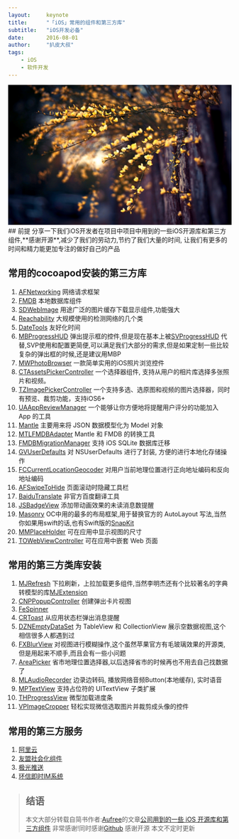 ```yaml
---
layout:     keynote
title:      "「iOS」常用的组件和第三方库"
subtitle:   "iOS开发必备"
date:       2016-08-01
author:     "扒皮大叔"
tags:
    - iOS
    - 软件开发
---
```





<img src="/img/blog0001.jpg" class="fit image">
## 前提
分享一下我们iOS开发者在项目中项目中用到的一些iOS开源库和第三方组件,**感谢开源**,减少了我们的劳动力,节约了我们大量的时间, 让我们有更多的时间和精力能更加专注的做好自己的产品

## 常用的cocoapod安装的第三方库
1. [AFNetworking](https://github.com/AFNetworking/AFNetworking) 网络请求框架
2. [FMDB](https://github.com/ccgus/fmdb) 本地数据库组件
3. [SDWebImage](https://github.com/rs/SDWebImage) 用途广泛的图片缓存下载显示组件,功能强大
4. [Reachability](https://github.com/tonymillion/Reachability) 大规模使用的检测网络的几个类
5. [DateTools](https://github.com/MatthewYork/DateTools) 友好化时间
6. [MBProgressHUD](https://github.com/jdg/MBProgressHUD) 弹出提示框的控件,但是现在基本上被[SVProgressHUD](https://github.com/SVProgressHUD/SVProgressHUD) 代替,SVP使用和配置更简便,可以满足我们大部分的需求,但是如果定制一些比较复杂的弹出框的时候,还是建议用MBP
7. [MWPhotoBrowser](https://github.com/mwaterfall/MWPhotoBrowser) 一款简单实用的iOS照片浏览控件
8. [CTAssetsPickerController](https://github.com/chiunam/CTAssetsPickerController) 一个选择器组件, 支持从用户的相片库选择多张照片和视频。
9. [TZImagePickerController](https://github.com/bapidashu/TZImagePickerController) 一个支持多选、选原图和视频的图片选择器，同时有预览、裁剪功能，支持iOS6+
10. [UAAppReviewManager](https://github.com/UrbanApps/UAAppReviewManager) 一个能够让你方便地将提醒用户评分的功能加入 App 的工具
11. [Mantle](https://github.com/Mantle/Mantle) 主要用来将 JSON 数据模型化为 Model 对象
12. [MTLFMDBAdapter](https://github.com/tanis2000/MTLFMDBAdapter) Mantle 和 FMDB 的转换工具
13. [FMDBMigrationManager](https://github.com/layerhq/FMDBMigrationManager) 支持 iOS SQLite 数据库迁移
14. [GVUserDefaults](https://github.com/gangverk/GVUserDefaults) 对 NSUserDefaults 进行了封装, 方便的进行本地化存储操作
15. [FCCurrentLocationGeocoder](https://github.com/fabiocaccamo/FCCurrentLocationGeocoder) 对用户当前地理位置进行正向地址编码和反向地址编码
16. [AFSwipeToHide](https://github.com/appfigures/AFSwipeToHide) 页面滚动时隐藏工具栏
17. [BaiduTranslate](https://github.com/summerblue/baidu-translate-ios-sdk) 非官方百度翻译工具
18. [JSBadgeView](https://github.com/JaviSoto/JSBadgeView) 添加带动画效果的未读消息数提醒
19. [Masonry](https://github.com/SnapKit/Masonry) OC中用的最多的布局框架,用于替换官方的 AutoLayout 写法,当然你如果用swift的话,也有Swift版的[SnapKit](https://github.com/SnapKit/Masonry)
20. [MMPlaceHolder](https://github.com/adad184/MMPlaceHolder) 可在应用中显示视图的尺寸
21. [TOWebViewController](https://github.com/TimOliver/TOWebViewController) 可在应用中嵌套 Web 页面

## 常用的第三方类库安装
1. [MJRefresh](https://github.com/CoderMJLee/MJRefresh) 下拉刷新，上拉加载更多组件,当然李明杰还有个比较著名的字典转模型的库[MJExtension](https://github.com/CoderMJLee/MJExtension)
2. [CNPPopupController](https://github.com/carsonperrotti/CNPPopupController) 创建弹出卡片视图
3. [FeSpinner](加入沙漏等多种动画加载效果) 
4. [CRToast](https://github.com/cruffenach/CRToast) 从应用状态栏弹出消息提醒
5. [DZNEmptyDataSet](https://github.com/dzenbot/DZNEmptyDataSet) 为 TableView 和 CollectionView 展示空数据视图,这个相信很多人都遇到过
6. [FXBlurView](https://github.com/nicklockwood/FXBlurView) 对视图进行模糊操作,这个虽然苹果官方有毛玻璃效果的开源类,但是用起来不顺手,而且会有一些小问题
7. [AreaPicker](https://github.com/cloudorz/areapicker) 省市地理位置选择器,以后选择省市的时候再也不用去自己找数据了
8. [MLAudioRecorder](http://www.jianshu.com/p/MLAudioRecorder) 边录边转码, 播放网络音频Button(本地缓存), 实时语音
9. [MPTextView](https://github.com/cbowns/MPTextView) 支持占位符的 UITextView 子类扩展
10. [THProgressView](https://github.com/tiagomnh/THProgressView) 微型加载进度条
11. [VPImageCropper](https://github.com/windshg/VPImageCropper) 轻松实现微信选取图片并裁剪成头像的控件


## 常用的第三方服务
1. [阿里云](https://www.aliyun.com/?utm_medium=text&utm_source=bdbrand&utm_campaign=bdbrand&utm_content=se_32492)
2. [友盟社会化组件](http://dev.umeng.com/social/ios/sdk-download)
3. [极光推送](http://docs.jpush.io/client/ios_sdk/)
4. [环信即时IM系统](http://www.easemob.com/downloads/iOSSDK-20141018.zip)

> ## 结语
> 本文大部分转载自简书作者:[Aufree](http://www.jianshu.com/u/59e483392095)的文章[公司用到的一些 iOS 开源库和第三方组件](http://www.jianshu.com/p/207a3879c41f) 非常感谢!同时感谢[Github](https://github.com) 感谢开源
> 本文不定时更新




